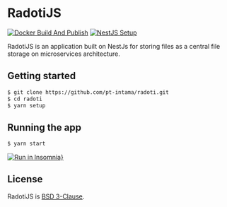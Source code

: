 # RadotiJS

[![Docker Build And Publish](https://github.com/pt-intama/radoti/actions/workflows/docker-image.yml/badge.svg?branch=master)](https://github.com/pt-intama/radoti/actions/workflows/docker-image.yml) [![NestJS Setup](https://github.com/pt-intama/radoti/actions/workflows/nestjs-first-run.yml/badge.svg)](https://github.com/pt-intama/radoti/actions/workflows/nestjs-first-run.yml)

RadotiJS is an application built on NestJs for storing files as a central file storage on microservices architecture.

## Getting started

```bash
$ git clone https://github.com/pt-intama/radoti.git
$ cd radoti
$ yarn setup
```

## Running the app

```bash
$ yarn start
```

[![Run in Insomnia}](https://insomnia.rest/images/run.svg)](https://insomnia.rest/run/?label=RadotiJS&uri=https%3A%2F%2Fraw.githubusercontent.com%2Fpt-intama%2Fradoti%2Fmaster%2FRadotiJSInsomniaV4.json)

## License

RadotiJS is [BSD 3-Clause](LICENSE).
